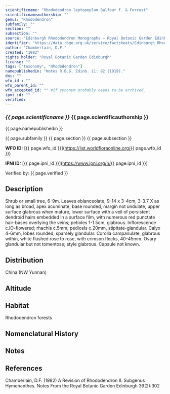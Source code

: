 ```yaml
---
scientificname: "Rhododendron leptopeplum Balfour f. & Forrest"
scientificnameauthorship: ""
genus: "Rhododendron"
subfamily: ""
section: ""
subsection: ""
source: "Edinburgh Rhododendron Monographs – Royal Botanic Garden Edinburgh"
identifier: "https://data.rbge.org.uk/service/factsheets/Edinburgh_Rhododendron_Monographs.xhtml"
author: "Chamberlain, D.F."
created: "1982"
rights holder: "Royal Botanic Garden Edinburgh"
license: ""
tags: ["taxonomy", "Rhododendron"]
namepublishedin: "Notes R.B.G. Edinb. 11: 82 (1919)."
doi: ""
wfo_id : ""
wfo_parent_id: ""
wfo_accepted_id: "" #if synonym probably needs to be archived.                      
ipni_id: ""
verified:
---
```

### _{{ page.scientificname }}_ {{ page.scientificauthorship }}
 {{ page.namepublishedin }}

{{ page.subfamily }} {{ page.section }} {{ page.subsection }}

**WFO ID:** [{{ page.wfo_id }}](https://list.worldfloraonline.org/{{ page.wfo_id }})

**IPNI ID:** [{{ page.ipni_id }}](https://www.ipni.org/n/{{ page.ipni_id }})

Verified by: {{ page.verified }}



## Description
Shrub or small tree, 6-9m. Leaves oblanceolate, 9-14 x 3-4cm, 3-3.7 X as long as broad, apex acuminate, base rounded, margin not undulate, upper surface glabrous when mature, lower surface with a veil of persistent dendroid hairs embedded in a surface film, with numerous red punctate hair-bases overlying the veins; petioles 1-1.5cm, glabrous. Inflorescence c.lO-flowered; rhachis c.5mm; pedicels c.20mm, stipitate-glandular. Calyx 4-6mm, lobes rounded, sparsely glandular. Corolla campanulate, glabrous within, white flushed rose to rose, with crimson flecks, 40-45mm. Ovary glandular but not tomentose; style glabrous. Capsule not known.

## Distribution
China (NW Yunnan)

## Altitude


## Habitat
Rhododendron forests

## Nomenclatural History

                       
## Notes


## References

Chamberlain, D.F. (1982) A Revision of Rhododendron II. Subgenus Hymenanthes. Notes From the Royal Botanic Garden Edinburgh 39(2):302
